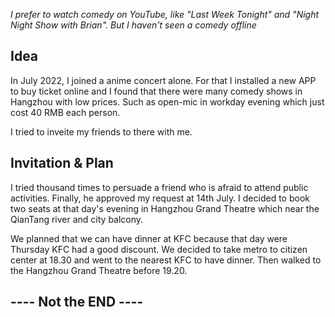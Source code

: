 _I prefer to watch comedy on YouTube, like "Last Week Tonight" and "Night Night Show with Brian". But I haven't seen a comedy offline_


## Idea

In July 2022, I joined a anime concert alone. For that I installed a new APP to buy ticket online and I found that there were many comedy shows in Hangzhou with low prices. Such as open-mic in workday evening which just cost 40 RMB each person. 

I tried to inveite my friends to there with me.

## Invitation & Plan
I tried thousand times to persuade a friend who is afraid to attend public activities. Finally, he approved my request at 14th July. I decided to book two seats at that day's evening in Hangzhou Grand Theatre which near the QianTang river and city balcony.

We planned that we can have dinner at KFC because that day were Thursday KFC had a good discount. We decided to take metro to citizen center at 18.30 and went to the nearest KFC to have dinner. Then walked to the Hangzhou Grand Theatre before 19.20.

## ---- Not the END ----
